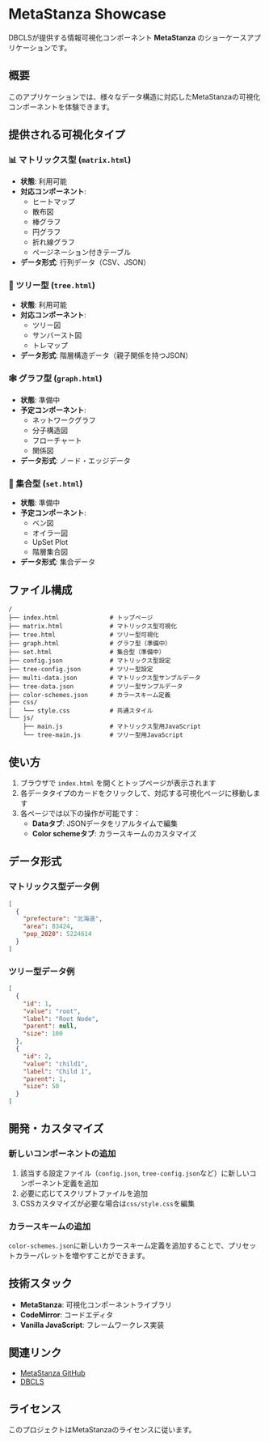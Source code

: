 # MetaStanza Showcase

DBCLSが提供する情報可視化コンポーネント **MetaStanza** のショーケースアプリケーションです。

## 概要

このアプリケーションでは、様々なデータ構造に対応したMetaStanzaの可視化コンポーネントを体験できます。

## 提供される可視化タイプ

### 📊 マトリックス型 (`matrix.html`)
- **状態**: 利用可能
- **対応コンポーネント**: 
  - ヒートマップ
  - 散布図
  - 棒グラフ
  - 円グラフ
  - 折れ線グラフ
  - ページネーション付きテーブル
- **データ形式**: 行列データ（CSV、JSON）

### 🌳 ツリー型 (`tree.html`)
- **状態**: 利用可能
- **対応コンポーネント**:
  - ツリー図
  - サンバースト図
  - トレマップ
- **データ形式**: 階層構造データ（親子関係を持つJSON）

### 🕸️ グラフ型 (`graph.html`)
- **状態**: 準備中
- **予定コンポーネント**:
  - ネットワークグラフ
  - 分子構造図
  - フローチャート
  - 関係図
- **データ形式**: ノード・エッジデータ

### 🔵 集合型 (`set.html`)
- **状態**: 準備中
- **予定コンポーネント**:
  - ベン図
  - オイラー図
  - UpSet Plot
  - 階層集合図
- **データ形式**: 集合データ

## ファイル構成

```
/
├── index.html              # トップページ
├── matrix.html             # マトリックス型可視化
├── tree.html               # ツリー型可視化
├── graph.html              # グラフ型（準備中）
├── set.html                # 集合型（準備中）
├── config.json             # マトリックス型設定
├── tree-config.json        # ツリー型設定
├── multi-data.json         # マトリックス型サンプルデータ
├── tree-data.json          # ツリー型サンプルデータ
├── color-schemes.json      # カラースキーム定義
├── css/
│   └── style.css           # 共通スタイル
└── js/
    ├── main.js             # マトリックス型用JavaScript
    └── tree-main.js        # ツリー型用JavaScript
```

## 使い方

1. ブラウザで `index.html` を開くとトップページが表示されます
2. 各データタイプのカードをクリックして、対応する可視化ページに移動します
3. 各ページでは以下の操作が可能です：
   - **Dataタブ**: JSONデータをリアルタイムで編集
   - **Color schemeタブ**: カラースキームのカスタマイズ

## データ形式

### マトリックス型データ例
```json
[
  {
    "prefecture": "北海道",
    "area": 83424,
    "pop_2020": 5224614
  }
]
```

### ツリー型データ例
```json
[
  {
    "id": 1,
    "value": "root",
    "label": "Root Node",
    "parent": null,
    "size": 100
  },
  {
    "id": 2,
    "value": "child1",
    "label": "Child 1",
    "parent": 1,
    "size": 50
  }
]
```

## 開発・カスタマイズ

### 新しいコンポーネントの追加

1. 該当する設定ファイル（`config.json`, `tree-config.json`など）に新しいコンポーネント定義を追加
2. 必要に応じてスクリプトファイルを追加
3. CSSカスタマイズが必要な場合は`css/style.css`を編集

### カラースキームの追加

`color-schemes.json`に新しいカラースキーム定義を追加することで、プリセットカラーパレットを増やすことができます。

## 技術スタック

- **MetaStanza**: 可視化コンポーネントライブラリ
- **CodeMirror**: コードエディタ
- **Vanilla JavaScript**: フレームワークレス実装

## 関連リンク

- [MetaStanza GitHub](https://github.com/togostanza/metastanza)
- [DBCLS](https://dbcls.rois.ac.jp/)

## ライセンス

このプロジェクトはMetaStanzaのライセンスに従います。
